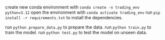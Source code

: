 create new conda environment with `conda create -n trading_env python=3.12`
open the environment with `conda activate trading_env`
run `pip install -r requirements.txt` to install the dependencies.

run `python prepare_data.py` to prepare the data.
run `python train.py` to train the model.
run `python test.py` to test the model on unseen data.